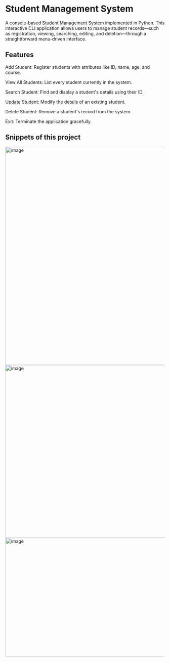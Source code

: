 # Student Management System

A console-based Student Management System implemented in Python. This interactive CLI application allows users to manage student records—such as registration, viewing, searching, editing, and deletion—through a straightforward menu-driven interface.

## Features 

Add Student: Register students with attributes like ID, name, age, and course.

View All Students: List every student currently in the system.

Search Student: Find and display a student's details using their ID.

Update Student: Modify the details of an existing student.

Delete Student: Remove a student's record from the system.

Exit: Terminate the application gracefully.

## Snippets of this project

<img width="562" height="690" alt="image" src="https://github.com/user-attachments/assets/652691ec-0963-4696-9fb5-d7cef51f0660" />

<img width="981" height="547" alt="image" src="https://github.com/user-attachments/assets/c38ae419-c02a-4889-af70-ab142968f883" />

<img width="579" height="376" alt="image" src="https://github.com/user-attachments/assets/da0d232c-2aea-4a7a-a660-718d0a5d9041" />
